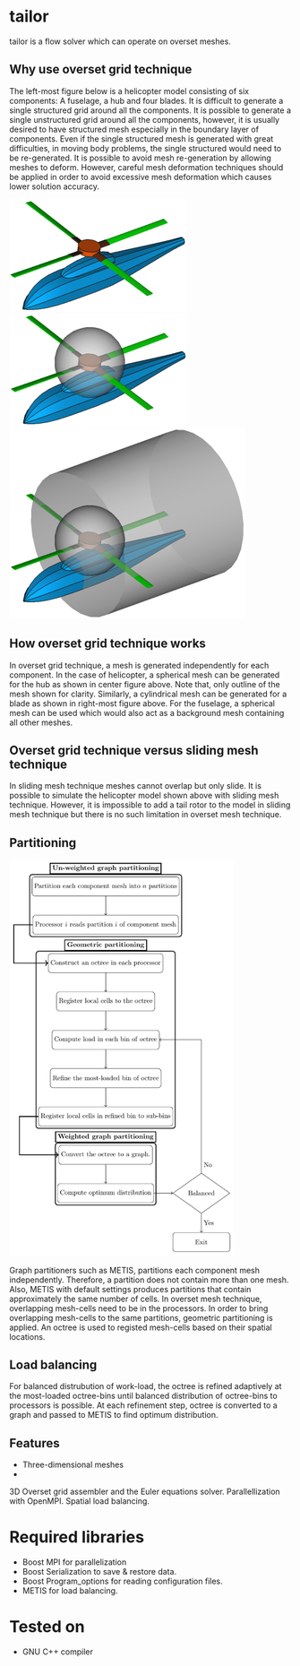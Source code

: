 # tailor

tailor is a flow solver which can operate on overset meshes.

## Why use overset grid technique

The left-most figure below is a helicopter model consisting of six components: A fuselage, a hub and four blades. It is difficult to generate a single structured grid around all the components. It is possible to generate a single unstructured grid around all the components, however, it is usually desired to have structured mesh especially in the boundary layer of components. Even if the single structured mesh is generated with great difficulties, in moving body problems, the single structured would need to be re-generated. It is possible to avoid mesh re-generation by allowing meshes to deform. However, careful mesh deformation techniques should be applied in order to avoid excessive mesh deformation which causes lower solution accuracy.

![](https://github.com/orxshi/tailor/blob/main/images/helicopter.png)
![](https://github.com/orxshi/tailor/blob/main/images/hub_mesh_outline.png)
![](https://github.com/orxshi/tailor/blob/main/images/blade_mesh_outline.png)

## How overset grid technique works

In overset grid technique, a mesh is generated independently for each component. In the case of helicopter, a spherical mesh can be generated for the hub as shown in center figure above. Note that, only outline of the mesh shown for clarity. Similarly, a cylindrical mesh can be generated for a blade as shown in right-most figure above. For the fuselage, a spherical mesh can be used which would also act as a background mesh containing all other meshes.

## Overset grid technique versus sliding mesh technique

In sliding mesh technique meshes cannot overlap but only slide. It is possible to simulate the helicopter model shown above with sliding mesh technique. However, it is impossible to add a tail rotor to the model in sliding mesh technique but there is no such limitation in overset mesh technique.

## Partitioning

<p align="left">
  <img src="https://github.com/orxshi/tailor/blob/main/images/partitioning.png" width="400" />
</p>

Graph partitioners such as METIS, partitions each component mesh independently. Therefore, a partition does not contain more than one mesh. Also, METIS with default settings produces partitions that contain approximately the same number of cells. In overset mesh technique, overlapping mesh-cells need to be in the processors. In order to bring overlapping mesh-cells to the same partitions, geometric partitioning is applied. An octree is used to registed mesh-cells based on their spatial locations.

## Load balancing

For balanced distrubution of work-load, the octree is refined adaptively at the most-loaded octree-bins until balanced distribution of octree-bins to processors is possible. At each refinement step, octree is converted to a graph and passed to METIS to find optimum distribution.

## Features
* Three-dimensional meshes
* 
3D Overset grid assembler and the Euler equations solver.
Parallellization with OpenMPI.
Spatial load balancing.

# Required libraries
* Boost MPI for parallelization
* Boost Serialization to save & restore data.
* Boost Program_options for reading configuration files.
* METIS for load balancing.

# Tested on
* GNU C++ compiler 

